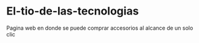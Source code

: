 # El-tio-de-las-tecnologias
Pagina web en donde se puede comprar accesorios al alcance de un solo clic
